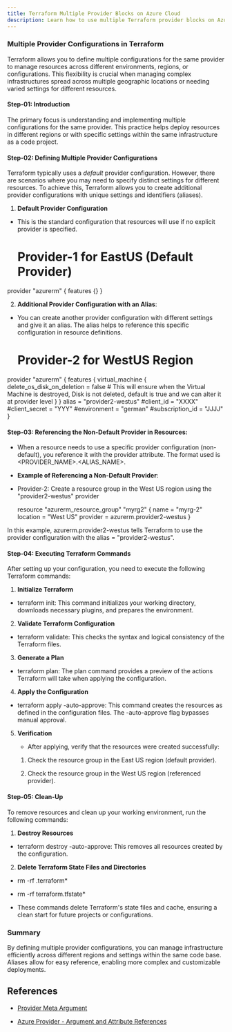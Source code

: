```yaml
---
title: Terraform Multiple Provider Blocks on Azure Cloud
description: Learn how to use multiple Terraform provider blocks on Azure Cloud
---
```


### Multiple Provider Configurations in Terraform

Terraform allows you to define multiple configurations for the same provider to manage resources across different environments, regions, or configurations. This flexibility is crucial when managing complex infrastructures spread across multiple geographic locations or needing varied settings for different resources.

#### Step-01: Introduction

The primary focus is understanding and implementing multiple configurations for the same provider. This practice helps deploy resources in different regions or with specific settings within the same infrastructure as a code project.

#### Step-02: Defining Multiple Provider Configurations

Terraform typically uses a *default* provider configuration. However, there are scenarios where you may need to specify distinct settings for different resources. To achieve this, Terraform allows you to create additional provider configurations with unique settings and identifiers (aliases).

1. **Default Provider Configuration**

- This is the standard configuration that resources will use if no explicit provider is specified.
     
   # Provider-1 for EastUS (Default Provider)
provider "azurerm" {
  features {}
}
     

2. **Additional Provider Configuration with an Alias**:

- You can create another provider configuration with different settings and give it an alias. The alias helps to reference this specific configuration in resource definitions.

  
    # Provider-2 for WestUS Region
provider "azurerm" {
  features {
    virtual_machine {
      delete_os_disk_on_deletion = false # This will ensure when the Virtual Machine is destroyed, Disk is not deleted, default is true and we can alter it at provider level
    }
  }
  alias = "provider2-westus"
  #client_id = "XXXX"
  #client_secret = "YYY"
  #environment = "german"
  #subscription_id = "JJJJ"
}
     

#### Step-03: Referencing the Non-Default Provider in Resources: 

- When a resource needs to use a specific provider configuration (non-default), you reference it with the provider attribute. The format used is <PROVIDER_NAME>.<ALIAS_NAME>.

- **Example of Referencing a Non-Default Provider**:

- Provider-2: Create a resource group in the West US region using the "provider2-westus" provider
  
  resource "azurerm_resource_group" "myrg2" {
    name     = "myrg-2"
    location = "West US"
    provider = azurerm.provider2-westus
  }
  

In this example, azurerm.provider2-westus tells Terraform to use the provider configuration with the alias = "provider2-westus".

#### Step-04: Executing Terraform Commands

After setting up your configuration, you need to execute the following Terraform commands:

1. **Initialize Terraform**
   
 - terraform init: This command initializes your working directory, downloads necessary plugins, and prepares the environment.

2. **Validate Terraform Configuration**

 - terraform validate: This checks the syntax and logical consistency of the Terraform files.

3. **Generate a Plan**
   
 -  terraform plan: The plan command provides a preview of the actions Terraform will take when applying the configuration.

4. **Apply the Configuration**
   
- terraform apply -auto-approve: This command creates the resources as defined in the configuration files. The -auto-approve flag bypasses manual approval.

5. **Verification**
 
   - After applying, verify that the resources were created successfully:

    1. Check the resource group in the East US region (default provider).

   2. Check the resource group in the West US region (referenced provider).

#### Step-05: Clean-Up

To remove resources and clean up your working environment, run the following commands:

1. **Destroy Resources**
   
  -  terraform destroy -auto-approve: This removes all resources created by the configuration.

2. **Delete Terraform State Files and Directories**
   
 -  rm -rf .terraform*
   
-   rm -rf terraform.tfstate*
   
- These commands delete Terraform's state files and cache, ensuring a clean start for future projects or configurations.

### Summary

By defining multiple provider configurations, you can manage infrastructure efficiently across different regions and settings within the same code base. Aliases allow for easy reference, enabling more complex and customizable deployments.

## References

- [Provider Meta Argument](https://www.terraform.io/docs/configuration/meta-arguments/resource-provider.html)

- [Azure Provider - Argument and Attribute References](https://registry.terraform.io/providers/hashicorp/azurerm/latest/docs)

